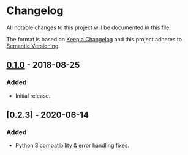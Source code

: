 # Changelog
All notable changes to this project will be documented in this file.

The format is based on [Keep a Changelog](http://keepachangelog.com/en/1.0.0/)
and this project adheres to [Semantic Versioning](http://semver.org/spec/v2.0.0.html).


## [0.1.0] - 2018-08-25
### Added
- Initial release.

## [0.2.3] - 2020-06-14
### Added
- Python 3 compatibility & error handling fixes.

[0.1.0]: https://github.com/cprasmu/OctoPrint-OrviboS20/tree/0.1.0
